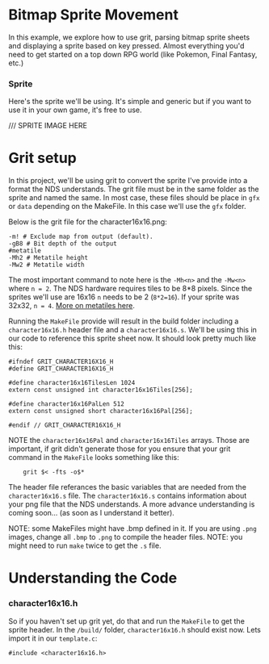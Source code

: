 # Bitmap Sprite Movement

In this example, we explore how to use grit, parsing bitmap sprite sheets and displaying a sprite based on key pressed. Almost everything you'd need to get started on a top down RPG world (like Pokemon, Final Fantasy, etc.)

### Sprite
Here's the sprite we'll be using. It's simple and generic but if you want to use it in your own game, it's free to use.

/// SPRITE IMAGE HERE

# Grit setup
In this project, we'll be using grit to convert the sprite I've provide into a format the NDS understands. The grit file must be in the same folder as the sprite and named the same. In most case, these files should be place in `gfx` or `data` depending on the MakeFile. In this case we'll use the `gfx` folder.

Below is the grit file for the character16x16.png:
````
-m! # Exclude map from output (default).
-gB8 # Bit depth of the output
#metatile
-Mh2 # Metatile height
-Mw2 # Metatile width
````

The most important command to note here is the `-Mh<n>` and the `-Mw<n>` where `n = 2`. The NDS hardware requires tiles to be 8*8 pixels. Since the sprites we'll use are 16x16 `n` needs to be 2 (`8*2=16`). If your sprite was 32x32, `n = 4`. [More on metatiles here](https://devkitpro.org/viewtopic.php?f=6&t=621).

Running the `MakeFile` provide will result in the build folder including a `character16x16.h` header file and a `character16x16.s`. We'll be using this in our code to reference this sprite sheet now. It should look pretty much like this:
````
#ifndef GRIT_CHARACTER16X16_H
#define GRIT_CHARACTER16X16_H

#define character16x16TilesLen 1024
extern const unsigned int character16x16Tiles[256];

#define character16x16PalLen 512
extern const unsigned short character16x16Pal[256];

#endif // GRIT_CHARACTER16X16_H
````
NOTE the `character16x16Pal` and `character16x16Tiles` arrays. Those are important, if grit didn't generate those for you ensure that your grit command in the `MakeFile` looks something like this:
````
	grit $< -fts -o$*

````

The header file referances the basic variables that are needed from the `character16x16.s` file. The `character16x16.s` contains information about your png file that the NDS understands. A more advance understanding is coming soon... (as soon as I understand it better).

NOTE: some MakeFiles might have .bmp defined in it. If you are using `.png` images, change all `.bmp` to `.png` to compile the header files.
NOTE: you might need to run `make` twice to get the `.s` file.

# Understanding the Code

### character16x16.h
So if you haven't set up grit yet, do that and run the `MakeFile` to get the sprite header. In the `/build/` folder, `character16x16.h` should exist now. Lets import it in our `template.c`:
````
#include <character16x16.h>
````

